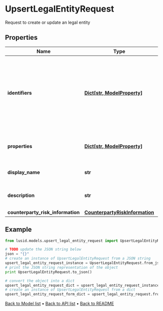 # UpsertLegalEntityRequest

Request to create or update an legal entity

## Properties
Name | Type | Description | Notes
------------ | ------------- | ------------- | -------------
**identifiers** | [**Dict[str, ModelProperty]**](ModelProperty.md) | The identifiers the legal entity will be upserted with.The provided keys should be idTypeScope, idTypeCode, code | 
**properties** | [**Dict[str, ModelProperty]**](ModelProperty.md) | A set of properties associated to the Legal Entity. | [optional] 
**display_name** | **str** | The display name of the Legal Entity | 
**description** | **str** | The description of the Legal Entity | [optional] 
**counterparty_risk_information** | [**CounterpartyRiskInformation**](CounterpartyRiskInformation.md) |  | [optional] 

## Example

```python
from lusid.models.upsert_legal_entity_request import UpsertLegalEntityRequest

# TODO update the JSON string below
json = "{}"
# create an instance of UpsertLegalEntityRequest from a JSON string
upsert_legal_entity_request_instance = UpsertLegalEntityRequest.from_json(json)
# print the JSON string representation of the object
print UpsertLegalEntityRequest.to_json()

# convert the object into a dict
upsert_legal_entity_request_dict = upsert_legal_entity_request_instance.to_dict()
# create an instance of UpsertLegalEntityRequest from a dict
upsert_legal_entity_request_form_dict = upsert_legal_entity_request.from_dict(upsert_legal_entity_request_dict)
```
[Back to Model list](../README.md#documentation-for-models) &#8226; [Back to API list](../README.md#documentation-for-api-endpoints) &#8226; [Back to README](../README.md)


